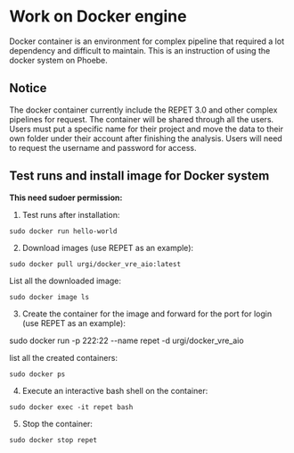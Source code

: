 # Work on Docker engine

Docker container is an environment  for complex pipeline that required a lot dependency and difficult to maintain. This is an instruction of using the docker system on Phoebe.
## Notice

The docker container currently include the REPET 3.0 and other complex pipelines for request. The container will be shared through all the users. Users must put a specific name for their project and move the data to their own folder under their account after finishing the analysis. Users will need to request the username and password for access.

## Test runs and install image for Docker system

**This need sudoer permission:**

 1.  Test runs after installation:
	
    sudo docker run hello-world

 2.  Download images (use REPET as an example):
	
    sudo docker pull urgi/docker_vre_aio:latest

List all the downloaded image:
	
    sudo docker image ls

 3.  Create the container for the image and forward for the port for login (use REPET as an example):
	
sudo docker run -p 222:22 --name repet -d urgi/docker_vre_aio

list all the created containers:
	
    sudo docker ps

 4.  Execute an interactive bash shell on the container:
	
    sudo docker exec -it repet bash

 5.  Stop the container:
	
    sudo docker stop repet

